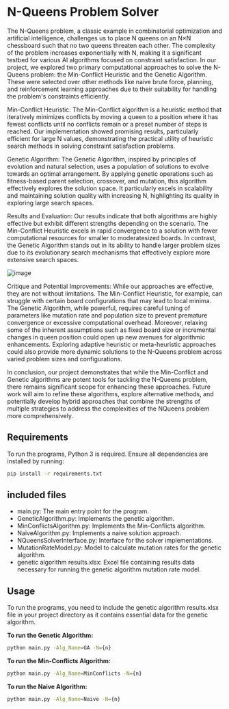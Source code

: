 # N-Queens Problem Solver

The N-Queens problem, a classic example in combinatorial optimization and artificial
intelligence, challenges us to place N queens on an N×N chessboard such that no two
queens threaten each other. The complexity of the problem increases exponentially
with N, making it a significant testbed for various AI algorithms focused on constraint
satisfaction.
In our project, we explored two primary computational approaches to solve the N-Queens
problem: the Min-Conflict Heuristic and the Genetic Algorithm. These were selected over other methods like naive brute force, planning, and reinforcement learning approaches due to their suitability for handling the problem's constraints efficiently.

Min-Conflict Heuristic:
The Min-Conflict algorithm is a heuristic method that iteratively minimizes conflicts
by moving a queen to a position where it has fewest conflicts until no conflicts remain
or a preset number of steps is reached. Our implementation showed promising results,
particularly efficient for large N values, demonstrating the practical utility of heuristic
search methods in solving constraint satisfaction problems.

Genetic Algorithm:
The Genetic Algorithm, inspired by principles of evolution and natural selection, uses a population of solutions to evolve towards an optimal arrangement. By applying
genetic operations such as fitness-based parent selection, crossover, and mutation, this algorithm effectively explores the solution space. It particularly excels in scalability
and maintaining solution quality with increasing N, highlighting its quality in exploring large search spaces.

Results and Evaluation:
Our results indicate that both algorithms are highly effective but exhibit different strengths depending on the scenario. The Min-Conflict Heuristic excels in rapid
convergence to a solution with fewer computational resources for smaller to moderatesized boards. In contrast, the Genetic Algorithm stands out in its ability to handle
larger problem sizes due to its evolutionary search mechanisms that effectively explore more extensive search spaces.

![image](https://github.com/user-attachments/assets/d19fcea1-82d7-4ee4-a2a8-27f6ef78d80f)


Critique and Potential Improvements:
While our approaches are effective, they are not without limitations. The Min-Conflict Heuristic, for example, can struggle with certain board configurations that may lead to
local minima. The Genetic Algorithm, while powerful, requires careful tuning of parameters like mutation rate and population size to prevent premature convergence
or excessive computational overhead. Moreover, relaxing some of the inherent assumptions such as fixed board size or
incremental changes in queen position could open up new avenues for algorithmic enhancements. Exploring adaptive heuristic or meta-heuristic approaches could also
provide more dynamic solutions to the N-Queens problem across varied problem sizes and configurations.

In conclusion, our project demonstrates that while the Min-Conflict and Genetic algorithms are potent tools for tackling the N-Queens problem, there remains
significant scope for enhancing these approaches. Future work will aim to refine these algorithms, explore alternative methods, and potentially develop hybrid approaches
that combine the strengths of multiple strategies to address the complexities of the NQueens problem more comprehensively.





## Requirements

To run the programs, Python 3 is required. Ensure all dependencies are installed by running:

```bash
pip install -r requirements.txt
```

## included files

- main.py: The main entry point for the program.
- GeneticAlgorithm.py: Implements the genetic algorithm.
- MinConflictsAlgorithm.py: Implements the Min-Conflicts algorithm.
- NaiveAlgorithm.py: Implements a naive solution approach.
- NQueensSolverInterface.py: Interface for the solver implementations.
- MutationRateModel.py: Model to calculate mutation rates for the genetic algorithm.
- genetic algorithm results.xlsx: Excel file containing results data necessary for running the genetic algorithm
  mutation rate model.

## Usage

To run the programs, you need to include the genetic algorithm results.xlsx file in your project directory as it
contains essential data for the genetic algorithm.

**To run the Genetic Algorithm:**

```bash
python main.py -Alg_Name=GA -N={n}
```

**To run the Min-Conflicts Algorithm:**

```bash
python main.py -Alg_Name=MinConflicts -N={n}
```

**To run the Naive Algorithm:**

```bash
python main.py -Alg_Name=Naive -N={n}
```
